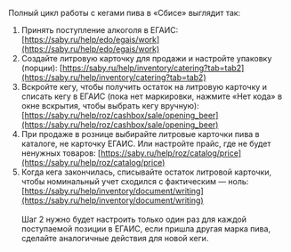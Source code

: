 Полный цикл работы с кегами пива в «Сбисе» выглядит так:  
1. Принять поступление алкоголя в ЕГАИС: [https://saby.ru/help/edo/egais/work](https://saby.ru/help/edo/egais/work)  
2. Создайте литровую карточку для продажи и настройте упаковку (порции): [https://saby.ru/help/inventory/catering?tab=tab2](https://saby.ru/help/inventory/catering?tab=tab2)  
3. Вскройте кегу, чтобы получить остаток на литровую карточку и списать кегу в ЕГАИС (пока нет маркировки, нажмите «Нет кода» в окне вскрытия, чтобы выбрать кегу вручную): [https://saby.ru/help/roz/cashbox/sale/opening_beer](https://saby.ru/help/roz/cashbox/sale/opening_beer)  
4. При продаже в рознице выбирайте литровые карточки пива в каталоге, не карточку ЕГАИС. Или настройте прайс, где не будет ненужных товаров: [https://saby.ru/help/roz/catalog/price](https://saby.ru/help/roz/catalog/price)  
5. Когда кега закончилась, списывайте остаток литровой карточки, чтобы номинальный учет сходился с фактическим — ноль: [https://saby.ru/help/inventory/document/writing](https://saby.ru/help/inventory/document/writing)﻿  
﻿  
Шаг 2 нужно будет настроить только один раз для каждой поступаемой позиции в ЕГАИС, если пришла другая марка пива, сделайте аналогичные действия для новой кеги.  
﻿  
